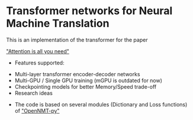 # Transformer networks for Neural Machine Translation

This is an implementation of the transformer for the paper

["Attention is all you need"](https://papers.nips.cc/paper/7181-attention-is-all-you-need.pdf)

- Features supported:

+ Multi-layer transformer encoder-decoder networks
+ Multi-GPU / Single GPU training (mGPU is outdated for now)
+ Checkpointing models for better Memory/Speed trade-off
+ Research ideas 

- The code is based on several modules (Dictionary and Loss functions) of ["OpenNMT-py"](https://github.com/OpenNMT/OpenNMT-py)
